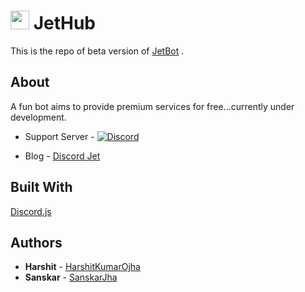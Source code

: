 # <img src="https://i.imgur.com/snBADAb.png" width="30" height="30"/> JetHub

This is the repo of beta version of [JetBot](https://discord.com/oauth2/authorize?client_id=740089377543290903&permissions=8&scope=bot) .

## About

A fun bot aims to provide premium services for free...currently under development.

* Support Server - [![Discord](https://img.shields.io/discord/699584190462558220?color=%237289da&label=chat&url=https://discordjet.blogspot.com&logo=Discord&style=flat-square)](https://discord.gg/59HSBfT)

* Blog - [Discord Jet](https://discordjet.blogspot.com)

## Built With

[Discord.js](https://discord.js.org)

## Authors

* **Harshit** - [HarshitKumarOjha](https://github.com/HarshitKumarOjha)
* **Sanskar** - [SanskarJha](https://github.com/sanskarjha)
